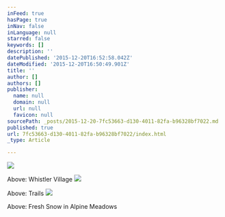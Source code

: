 ```yaml
---
inFeed: true
hasPage: true
inNav: false
inLanguage: null
starred: false
keywords: []
description: ''
datePublished: '2015-12-20T16:52:58.042Z'
dateModified: '2015-12-20T16:50:49.901Z'
title: ''
author: []
authors: []
publisher:
  name: null
  domain: null
  url: null
  favicon: null
sourcePath: _posts/2015-12-20-7fc53663-d130-4011-82fa-b96328bf7022.md
published: true
url: 7fc53663-d130-4011-82fa-b96328bf7022/index.html
_type: Article

---
```

![](https://the-grid-user-content.s3-us-west-2.amazonaws.com/a89babaa-a7c8-4624-a4cb-9a1bd007e5bd.jpg)

Above: Whistler Village
![](https://the-grid-user-content.s3-us-west-2.amazonaws.com/594692ec-691d-41b0-90a9-480f335e9587.jpg)

Above: Trails
![](https://the-grid-user-content.s3-us-west-2.amazonaws.com/94d077ec-1e34-4b6d-85f5-96e3bfe3f318.jpg)

Above: Fresh Snow in Alpine Meadows